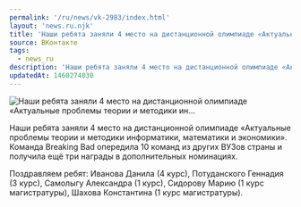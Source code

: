 ```yaml
---
permalink: '/ru/news/vk-2983/index.html'
layout: 'news.ru.njk'
title: 'Наши ребята заняли 4 место на дистанционной олимпиаде «Актуальные проблемы теории и методики ин'
source: ВКонтакте
tags:
  - news_ru
description: 'Наши ребята заняли 4 место на дистанционной олимпиаде «Актуальные проблемы теории и методики ин…'
updatedAt: 1460274030
---
```

![Наши ребята заняли 4 место на дистанционной олимпиаде «Актуальные проблемы теории и методики ин…](https://sun9-6.userapi.com/impf/c633221/v633221484/22569/QV606SkOuB0.jpg?size=1042x921&quality=96&proxy=1&sign=7f6a698b8a0c97dec69632e68c398e5e&c_uniq_tag=NG5GveHchuaL_ZYQ_ypbOZQecDn2pyIZ4Cq5NImdG5E&type=album)

Наши ребята заняли 4 место на дистанционной олимпиаде «Актуальные проблемы теории и методики информатики, математики и экономики». Команда Breaking Bad опередила 10 команд из других ВУЗов страны и получила ещё три награды в дополнительных номинациях.

Поздравляем ребят: Иванова Данила (4 курс), Потуданского Геннадия (3 курс), Самолыгу Александра (1 курс), Сидорову Марию (1 курс магистратуры), Шахова Константина (1 курс магистратуры).

